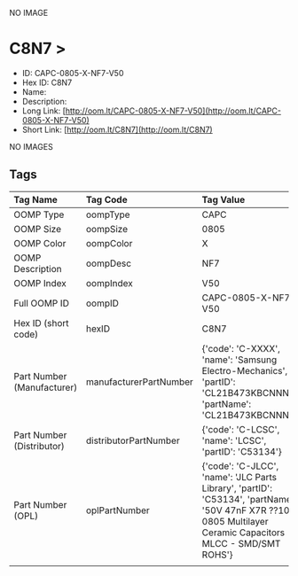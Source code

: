 


  
NO IMAGE  
# C8N7 > 

- ID: CAPC-0805-X-NF7-V50
- Hex ID: C8N7
- Name: 
- Description: 
- Long Link: [http://oom.lt/CAPC-0805-X-NF7-V50](http://oom.lt/CAPC-0805-X-NF7-V50)
- Short Link: [http://oom.lt/C8N7](http://oom.lt/C8N7)
  
NO IMAGES  
## Tags
  

|Tag Name|Tag Code|Tag Value|
| :--- | :--- | :--- |
|OOMP Type|oompType|CAPC|
|OOMP Size|oompSize|0805|
|OOMP Color|oompColor|X|
|OOMP Description|oompDesc|NF7|
|OOMP Index|oompIndex|V50|
|Full OOMP ID|oompID|CAPC-0805-X-NF7-V50|
|Hex ID (short code)|hexID|C8N7|
|Part Number (Manufacturer)|manufacturerPartNumber|{'code': 'C-XXXX', 'name': 'Samsung Electro-Mechanics', 'partID': 'CL21B473KBCNNNC', 'partName': 'CL21B473KBCNNNC'}|
|Part Number (Distributor)|distributorPartNumber|{'code': 'C-LCSC', 'name': 'LCSC', 'partID': 'C53134'}|
|Part Number (OPL)|oplPartNumber|{'code': 'C-JLCC', 'name': 'JLC Parts Library', 'partID': 'C53134', 'partName': '50V 47nF X7R ??10% 0805  Multilayer Ceramic Capacitors MLCC - SMD/SMT ROHS'}|
||||
